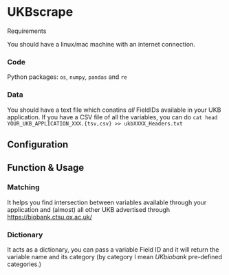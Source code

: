 # UKBscrape

Requirements

You should have a linux/mac machine with an internet connection. 

### Code
Python packages: `os`, `numpy`, `pandas` and `re`

### Data
You should have a text file which conatins _all_ FieldIDs available in your UKB application. If you have a CSV file of all the variables, you can do 
`cat head YOUR_UKB_APPLICATION_XXX.{tsv,csv} >> ukbXXXX_Headers.txt`


## Configuration



## Function & Usage

### Matching 
It helps you find intersection between variables available through your application and (almost) all other UKB advertised through https://biobank.ctsu.ox.ac.uk/

### Dictionary 
It acts as a dictionary, you can pass a variable Field ID and it will return the variable name and its category (by category I mean *UKbiobank* pre-defined categories.)

